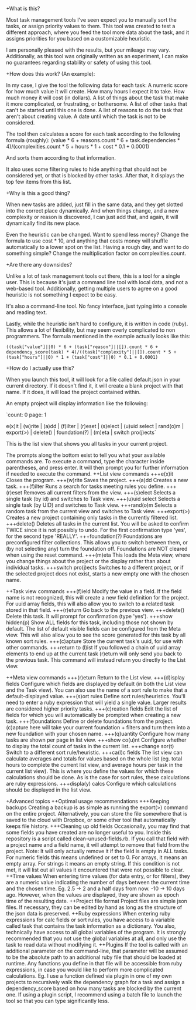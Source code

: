 +What is this?

Most task management tools I've seen expect you to manually sort the tasks, or assign priority values to them. This tool was created to test a different approach, where you feed the tool more data about the task, and it assigns priorities for you based on a customizable heuristic.

I am personally pleased with the results, but your mileage may vary. Additionally, as this tool was originally written as an experiment, I can make no guarantees regarding stability or safety of using this tool.

+How does this work? (An example):

In my case, I give the tool the following data for each task:
A numeric score for how much value it will create.
How many hours I expect it to take.
How much money it will cost (in dollars).
A list of things about the task that make it more complicated, or frustrating, or bothersome.
A list of other tasks that can't be started until this one is done.
A list of reasons to do the task that aren't about creating value.
A date until which the task is not to be considered.

The tool then calculates a score for each task according to the following formula (roughly):
(value * 6 + reasons.count * 6 + task.dependencies * 4)/(complexities.count * 5 + hours * 1 + cost * 0.1 + 0.0001)

And sorts them according to that information.

It also uses some filtering rules to hide anything that should not be considered yet, or that is blocked by other tasks. After that, it displays the top few items from this list. 

+Why is this a good thing?

When new tasks are added, just fill in the same data, and they get slotted into the correct place dynamically. And when things change, and a new complexity or reason is discovered, I can just add that, and again, it will dynamically find its new place.

Even the heuristic can be changed. Want to spend less money? Change the formula to use cost * 10, and anything that costs money will shuffle automatically to a lower spot on the list. Having a rough day, and want to do something simple? Change the multiplication factor on complexities.count.

+Are there any downsides?

Unlike a lot of task management tools out there, this is a tool for a single user. This is because it's just a command line tool with local data, and not a web-based tool. Additionally, getting multiple users to agree on a good heuristic is not something I expect to be easy.

It's also a command-line tool. No fancy interface, just typing into a console and reading text.

Lastly, while the heuristic isn't hard to configure, it is written in code (ruby). This allows a lot of flexibility, but may seem overly complicated to non programmers. The formula mentioned in the example actually looks like this:

`((task["value"]||0) * 6 + (task["reason"]||[]).count * 6 + dependency_score(task) * 4)/((task["complexity"]||[]).count * 5 + (task["hours"]||0) * 1 + (task["cost"]||0) * 0.1 + 0.0001)`

+How do I actually use this?

When you launch this tool, it will look for a file called default.json in your current directory. If it doesn't find it, it will create a blank project with that name. If it does, it will load the project contained within.

An empty project will display information like the following:

`count: 0
page: 1

e(x)it | (w)rite | (a)dd | (f)ilter | (r)eset | (s)elect | (u)uid select | rand(o)m | export(>) | delete(\) | foundation(?) | (m)eta | switch pro(j)ects`

This is the list view that shows you all tasks in your current project.

The prompts along the bottom exist to tell you what your available commands are. To execute a command, type the character inside parentheses, and press enter. It will then prompt you for further information if needed to execute the command.
++List view commands
+++e(x)it
Closes the program.
+++(w)rite
Saves the project.
+++(a)dd
Creates a new task.
+++(f)ilter
Runs a search for tasks meeting rules you define.
+++(r)eset
Removes all current filters from the view.
+++(s)elect
Selects a single task (by id) and switches to Task view.
+++(u)uid select
Selects a single task (by UID) and switches to Task view.
+++rand(o)m
Selects a random task from the current view and switches to Task view.
+++export(>)
Creates a new project containing only tasks in the currently filtered list.
+++delete(\)
Deletes all tasks in the current list. You will be asked to confirm TWICE since it is not possibly to undo. For the first confirmation type 'yes', for the second type 'REALLY'.
+++foundation(?)
Foundations are preconfigured filter collections. This allows you to switch between them, or (by not selecting any) turn the foundation off. Foundations are NOT cleared when using the reset command.
+++(m)eta
This loads the Meta view, where you change things about the project or the display rather than about individual tasks.
+++switch pro(j)ects
Switches to a different project, or if the selected project does not exist, starts a new empty one with the chosen name.

++Task view commands
+++(f)ield
Modify the value in a field. If the field name is not recognized, this will create a new field definition for the project. For uuid array fields, this will also allow you to switch to a related task stored in that field.
+++(r)eturn
Go back to the previous view.
+++delete(\)
Delete this task. It will prompt for confirmation (type 'yes').
+++show hidden(p)
Show ALL fields for this task, including those not shown by default. The list of default visible fields can be configured from the Meta view. This will also allow you to see the score generated for this task by all known sort rules.
+++(c)apture
Store the current task's uuid, for use with other commands.
+++return to (l)ist
If you followed a chain of uuid array elements to end up at the current task (r)eturn will only send you back to the previous task. This command will instead return you directly to the List view.

++Meta view commands
+++(r)eturn
Return to the List view.
+++(d)isplay fields
Configure which fields are displayed by default (in both the List view and the Task view). You can also use the name of a sort rule to make that a default-displayed value.
+++(s)ort rules
Define sort rules/heuristics. You'll need to enter a ruby expression that will yield a single value. Larger results are considered higher priority tasks.
+++(c)reation fields
Edit the list of fields for which you will automatically be prompted when creating a new task.
+++(f)oundations
Define or delete foundations from the project. (c)apture here will take your current foundation + filters and turn them into a new foundation with your chosen name.
+++(q)uantity
Configure how many tasks are shown per page in list view.
+++show co(u)nt
Configure whether to display the total count of tasks in the current list.
+++change sor(t)
Switch to a different sort rule/heuristic.
+++ca(l)c fields
The list view can calculate averages and totals for values based on the whole list (eg. total hours to complete the current list view, and average hours per task in the current list view). This is where you define the values for which these calculations should be done. As is the case for sort rules, these calculations are ruby expressions.
+++displa(y) calcs
Configure which calculations should be displayed in the list view.

+Advanced topics
++Optimal usage recommendations
+++Keeping backups
Creating a backup is as simple as running the export(>) command on the entire project. Alternatively, you can store the file somewhere that is saved to the cloud with Dropbox, or some other tool that automatically keeps file history.
+++Cleaning up old fields
Occasionally, you may find that some fields you have created are no longer useful to you. Inside this repository is a script called clean-unused-fields.rb. If you call that field with a project name and a field name, it will attempt to remove that field from the project. Note: It will only actually remove it if the field is empty in ALL tasks.  For numeric fields this means undefined or set to 0. For arrays, it means an empty array. For strings it means an empty string. If this condition is not met, it will list out all values it encountered that were not possible to clear.
++Time values
When entering time values (for data entry, or for filters), they are a numeric value indicating the number of days between the current time and the chosen time.  Eg. 2.5 -> 2 and a half days from now.  -10 -> 10 days ago. However, when the values are displayed, they are shown as epoch time of the resulting date.
++Project file format
Project files are simple json files. If necessary, they can be edited by hand as long as the structure of the json data is preserved.
++Ruby expressions
When entering ruby expressions for calc fields or sort rules, you have access to a variable called task that contains the task information as a dictionary. You also, technically have access to all global variables of the program. It is strongly recommended that you not use the global variables at all, and only use the task to read data without modifying it.
++Plugins
If the tool is called with an additional parameter on the command-line, that parameter will be assumed to be the absolute path to an additional ruby file that should be loaded at runtime. Any functions you define in that file will be accessible from ruby expressions, in case you would like to perform more complicated calculations. Eg. I use a function defined via plugin in one of my own projects to recursively walk the dependency graph for a task and assign a dependency_score based on how many tasks are blocked by the current one.
If using a plugin script, I recommend using a batch file to launch the tool so that you can type significantly less.